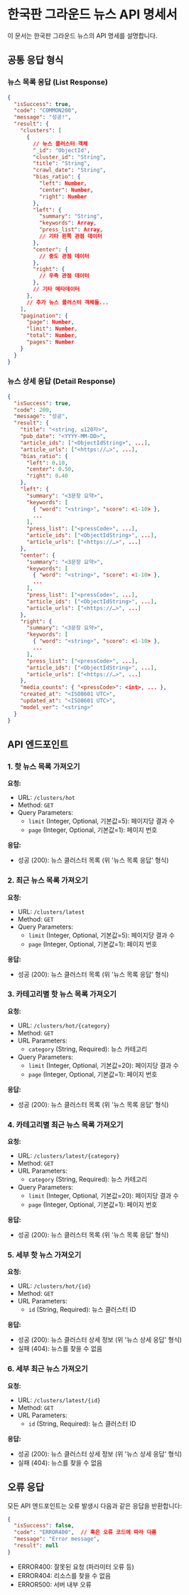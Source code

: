 # 한국판 그라운드 뉴스 API 명세서

이 문서는 한국판 그라운드 뉴스의 API 명세를 설명합니다.

## 공통 응답 형식

### 뉴스 목록 응답 (List Response)

```json
{
  "isSuccess": true,
  "code": "COMMON200",
  "message": "성공!",
  "result": {
    "clusters": [
      {
        // 뉴스 클러스터 객체
        "_id": "ObjectId",
        "cluster_id": "String",
        "title": "String",
        "crawl_date": "String",
        "bias_ratio": {
          "left": Number,
          "center": Number,
          "right": Number
        },
        "left": {
          "summary": "String",
          "keywords": Array,
          "press_list": Array,
          // 기타 왼쪽 관점 데이터
        },
        "center": {
          // 중도 관점 데이터
        },
        "right": {
          // 우측 관점 데이터
        },
        // 기타 메타데이터
      },
      // 추가 뉴스 클러스터 객체들...
    ],
    "pagination": {
      "page": Number,
      "limit": Number,
      "total": Number,
      "pages": Number
    }
  }
}
```

### 뉴스 상세 응답 (Detail Response)

```json
{
  "isSuccess": true,
  "code": 200,
  "message": "성공",
  "result": {
    "title": "<string, ≤120자>",
    "pub_date": "<YYYY-MM-DD>",
    "article_ids": ["<ObjectIdString>", ...],
    "article_urls": ["<https://…>", ...],
    "bias_ratio": {
      "left": 0.10,
      "center": 0.50,
      "right": 0.40
    },
    "left": {
      "summary": "<3문장 요약>",
      "keywords": [
        { "word": "<string>", "score": <1-10> },
        ...
      ],
      "press_list": ["<pressCode>", ...],
      "article_ids": ["<ObjectIdString>", ...],
      "article_urls": ["<https://…>", ...]
    },
    "center": {
      "summary": "<3문장 요약>",
      "keywords": [
        { "word": "<string>", "score": <1-10> },
        ...
      ],
      "press_list": ["<pressCode>", ...],
      "article_ids": ["<ObjectIdString>", ...],
      "article_urls": ["<https://…>", ...]
    },
    "right": {
      "summary": "<3문장 요약>",
      "keywords": [
        { "word": "<string>", "score": <1-10> },
        ...
      ],
      "press_list": ["<pressCode>", ...],
      "article_ids": ["<ObjectIdString>", ...],
      "article_urls": ["<https://…>", ...]
    },
    "media_counts": { "<pressCode>": <int>, ... },
    "created_at": "<ISO8601 UTC>",
    "updated_at": "<ISO8601 UTC>",
    "model_ver": "<string>"
  }
}
```

## API 엔드포인트

### 1. 핫 뉴스 목록 가져오기

**요청:**
- URL: `/clusters/hot`
- Method: `GET`
- Query Parameters:
  - `limit` (Integer, Optional, 기본값=5): 페이지당 결과 수
  - `page` (Integer, Optional, 기본값=1): 페이지 번호

**응답:**
- 성공 (200): 뉴스 클러스터 목록 (위 '뉴스 목록 응답' 형식)

### 2. 최근 뉴스 목록 가져오기

**요청:**
- URL: `/clusters/latest`
- Method: `GET`
- Query Parameters:
  - `limit` (Integer, Optional, 기본값=5): 페이지당 결과 수
  - `page` (Integer, Optional, 기본값=1): 페이지 번호

**응답:**
- 성공 (200): 뉴스 클러스터 목록 (위 '뉴스 목록 응답' 형식)

### 3. 카테고리별 핫 뉴스 목록 가져오기

**요청:**
- URL: `/clusters/hot/{category}`
- Method: `GET`
- URL Parameters:
  - `category` (String, Required): 뉴스 카테고리
- Query Parameters:
  - `limit` (Integer, Optional, 기본값=20): 페이지당 결과 수
  - `page` (Integer, Optional, 기본값=1): 페이지 번호

**응답:**
- 성공 (200): 뉴스 클러스터 목록 (위 '뉴스 목록 응답' 형식)

### 4. 카테고리별 최근 뉴스 목록 가져오기

**요청:**
- URL: `/clusters/latest/{category}`
- Method: `GET`
- URL Parameters:
  - `category` (String, Required): 뉴스 카테고리
- Query Parameters:
  - `limit` (Integer, Optional, 기본값=20): 페이지당 결과 수
  - `page` (Integer, Optional, 기본값=1): 페이지 번호

**응답:**
- 성공 (200): 뉴스 클러스터 목록 (위 '뉴스 목록 응답' 형식)

### 5. 세부 핫 뉴스 가져오기

**요청:**
- URL: `/clusters/hot/{id}`
- Method: `GET`
- URL Parameters:
  - `id` (String, Required): 뉴스 클러스터 ID

**응답:**
- 성공 (200): 뉴스 클러스터 상세 정보 (위 '뉴스 상세 응답' 형식)
- 실패 (404): 뉴스를 찾을 수 없음

### 6. 세부 최근 뉴스 가져오기

**요청:**
- URL: `/clusters/latest/{id}`
- Method: `GET`
- URL Parameters:
  - `id` (String, Required): 뉴스 클러스터 ID

**응답:**
- 성공 (200): 뉴스 클러스터 상세 정보 (위 '뉴스 상세 응답' 형식)
- 실패 (404): 뉴스를 찾을 수 없음

## 오류 응답

모든 API 엔드포인트는 오류 발생시 다음과 같은 응답을 반환합니다:

```json
{
  "isSuccess": false,
  "code": "ERROR400",  // 혹은 오류 코드에 따라 다름
  "message": "Error message",
  "result": null
}
```

- ERROR400: 잘못된 요청 (파라미터 오류 등)
- ERROR404: 리소스를 찾을 수 없음
- ERROR500: 서버 내부 오류
